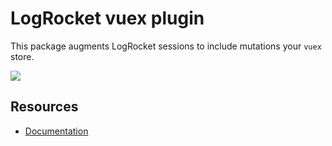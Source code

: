 # LogRocket vuex plugin

This package augments LogRocket sessions to include mutations your `vuex` store.

![](http://i.imgur.com/j0I2xVW.png)

## Resources
* [Documentation](https://docs.logrocket.com/docs/vuex-plugin)
